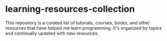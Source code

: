 # learning-resources-collection
This repository is a curated list of tutorials, courses, books, and other resources that have helped me learn programming. It's organized by topics and continually updated with new resources.

